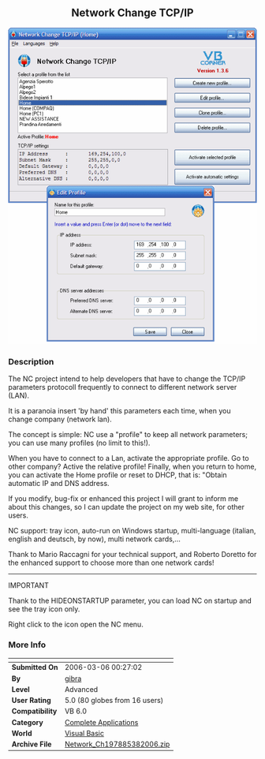 ﻿<div align="center">

## Network Change TCP/IP

<img src="PIC20063820559868.gif">
</div>

### Description

The NC project intend to help developers that have to change the TCP/IP parameters protocoll frequently to connect to different network server (LAN).

It is a paranoia insert 'by hand' this parameters each time, when you change company (network lan).

The concept is simple: NC use a "profile" to keep all network parameters; you can use many profiles (no limit to this!).

When you have to connect to a Lan, activate the appropriate profile. Go to other company? Active the relative profile! Finally, when you return to home, you can activate the Home profile or reset to DHCP, that is: "Obtain automatic IP and DNS address.

If you modify, bug-fix or enhanced this project I will grant to inform me about this changes, so I can update the project on my web site, for other users.

NC support: tray icon, auto-run on Windows startup, multi-language (italian, english and deutsch, by now), multi network cards,...

Thank to Mario Raccagni for your technical support, and Roberto Doretto for the enhanced support to choose more than one network cards!

----

IMPORTANT

Thank to the HIDEONSTARTUP parameter, you can load NC on startup and see the tray icon only.

Right click to the icon open the NC menu.
 
### More Info
 


<span>             |<span>
---                |---
**Submitted On**   |2006-03-06 00:27:02
**By**             |[gibra](https://github.com/Planet-Source-Code/PSCIndex/blob/master/ByAuthor/gibra.md)
**Level**          |Advanced
**User Rating**    |5.0 (80 globes from 16 users)
**Compatibility**  |VB 6\.0
**Category**       |[Complete Applications](https://github.com/Planet-Source-Code/PSCIndex/blob/master/ByCategory/complete-applications__1-27.md)
**World**          |[Visual Basic](https://github.com/Planet-Source-Code/PSCIndex/blob/master/ByWorld/visual-basic.md)
**Archive File**   |[Network\_Ch197885382006\.zip](https://github.com/Planet-Source-Code/gibra-network-change-tcp-ip__1-64587/archive/master.zip)








